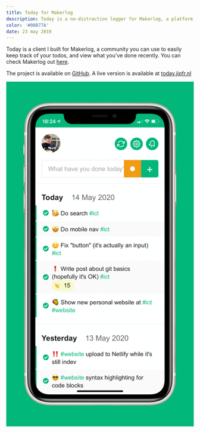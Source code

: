 ```yaml
---
title: Today for Makerlog
description: Today is a no-distraction logger for Makerlog, a platform to track your progress.
color: '#00B77A'
date: 23 may 2019
---
```


Today is a client I built for Makerlog, a community you can use to easily keep track of your todos, and view what you've done recently. You can check Makerlog out [here](https://getmakerlog.com).

The project is available on [GitHub](https://github.com/jipfr/today). A live version is available at [today.jipfr.nl](https://today.jipfr.nl)

![List view of recent tasks](https://raw.githubusercontent.com/JipFr/jipfr/master/projects/today.png)
